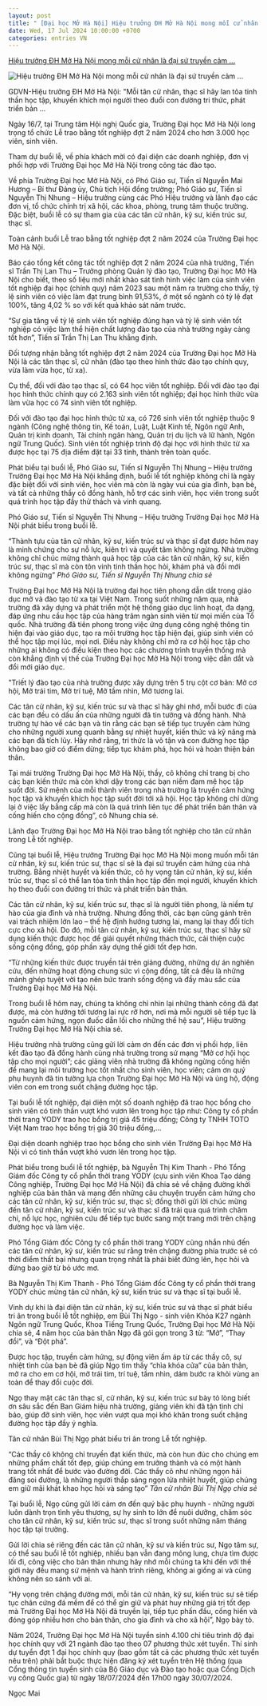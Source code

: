 ```yaml
---
layout: post
title: " [Đại học Mở Hà Nội] Hiệu trưởng ĐH Mở Hà Nội mong mỗi cử nhân là đại sứ truyền cảm ..."
date: Wed, 17 Jul 2024 10:00:00 +0700
categories: entries VN
---
```

[Hiệu trưởng ĐH Mở Hà Nội mong mỗi cử nhân là đại sứ truyền cảm ...](https://giaoduc.net.vn/hieu-truong-dh-mo-ha-noi-mong-moi-cu-nhan-la-dai-su-truyen-cam-hung-hoc-suot-doi-post244132.gd)

![Hiệu trưởng ĐH Mở Hà Nội mong mỗi cử nhân là đại sứ truyền cảm ...](https://img.giaoduc.net.vn/1200x630/Uploaded/2024/vowkuiq2/2024_07_16/gdvn-2-1954.jpg)

GDVN-Hiệu trưởng ĐH Mở Hà Nội: "Mỗi tân cử nhân, thạc sĩ hãy lan tỏa tinh thần học tập, khuyến khích mọi người theo đuổi con đường tri thức, phát triển bản ...

Ngày 16/7, tại Trung tâm Hội nghị Quốc gia, Trường Đại học Mở Hà Nội long trọng tổ chức Lễ trao bằng tốt nghiệp đợt 2 năm 2024 cho hơn 3.000 học viên, sinh viên.

Tham dự buổi lễ, về phía khách mời có đại diện các doanh nghiệp, đơn vị phối hợp với Trường Đại học Mở Hà Nội trong công tác đào tạo.

Về phía Trường Đại học Mở Hà Nội, có Phó Giáo sư, Tiến sĩ Nguyễn Mai Hương – Bí thư Đảng ủy, Chủ tịch Hội đồng trường; Phó Giáo sư, Tiến sĩ Nguyễn Thị Nhung – Hiệu trưởng cùng các Phó Hiệu trưởng và lãnh đạo các đơn vị, tổ chức chính trị xã hội, các khoa, phòng, trung tâm thuộc trường. Đặc biệt, buổi lễ có sự tham gia của các tân cử nhân, kỹ sư, kiến trúc sư, thạc sĩ.

Toàn cảnh buổi Lễ trao bằng tốt nghiệp đợt 2 năm 2024 của Trường Đại học Mở Hà Nội.

Báo cáo tổng kết công tác tốt nghiệp đợt 2 năm 2024 của nhà trường, Tiến sĩ Trần Thị Lan Thu – Trưởng phòng Quản lý đào tạo, Trường Đại học Mở Hà Nội cho biết, theo số liệu mới nhất khảo sát tình hình việc làm của sinh viên tốt nghiệp đại học (chính quy) năm 2023 sau một năm ra trường cho thấy, tỷ lệ sinh viên có việc làm đạt trung bình 91,53%, ở một số ngành có tỷ lệ đạt 100%, tăng 4,02 % so với kết quả khảo sát năm trước.

“Sự gia tăng về tỷ lệ sinh viên tốt nghiệp đúng hạn và tỷ lệ sinh viên tốt nghiệp có việc làm thể hiện chất lượng đào tạo của nhà trường ngày càng tốt hơn”, Tiến sĩ Trần Thị Lan Thu khẳng định.

Đối tượng nhận bằng tốt nghiệp đợt 2 năm 2024 của Trường Đại học Mở Hà Nội là các tân thạc sĩ, cử nhân (đào tạo theo hình thức đào tạo chính quy, vừa làm vừa học, từ xa).

Cụ thể, đối với đào tạo thạc sĩ, có 64 học viên tốt nghiệp. Đối với đào tạo đại học hình thức chính quy có 2.163 sinh viên tốt nghiệp; đại học hình thức vừa làm vừa học có 74 sinh viên tốt nghiệp.

Đối với đào tạo đại học hình thức từ xa, có 726 sinh viên tốt nghiệp thuộc 9 ngành (Công nghệ thông tin, Kế toán, Luật, Luật Kinh tế, Ngôn ngữ Anh, Quản trị kinh doanh, Tài chính ngân hàng, Quản trị du lịch và lữ hành, Ngôn ngữ Trung Quốc). Sinh viên tốt nghiệp trình độ đại học với hình thức từ xa được học tại 75 địa điểm đặt tại 33 tỉnh, thành trên toàn quốc.

Phát biểu tại buổi lễ, Phó Giáo sư, Tiến sĩ Nguyễn Thị Nhung – Hiệu trưởng Trường Đại học Mở Hà Nội khẳng định, buổi lễ tốt nghiệp không chỉ là ngày đặc biệt đối với sinh viên, học viên mà còn là ngày vui của gia đình, bạn bè, và tất cả những thầy cô đồng hành, hỗ trợ các sinh viên, học viên trong suốt quá trình học tập đầy thử thách và vinh quang.

Phó Giáo sư, Tiến sĩ Nguyễn Thị Nhung – Hiệu trưởng Trường Đại học Mở Hà Nội phát biểu trong buổi lễ.

“Thành tựu của tân cử nhân, kỹ sư, kiến trúc sư và thạc sĩ đạt được hôm nay là minh chứng cho sự nỗ lực, kiên trì và quyết tâm không ngừng. Nhà trường không chỉ chúc mừng thành quả học tập của các tân cử nhân, kỹ sư, kiến trúc sư, thạc sĩ mà còn tôn vinh tinh thần học hỏi, khám phá và đổi mới không ngừng” _Phó Giáo sư, Tiến sĩ Nguyễn Thị Nhung chia sẻ_

Trường Đại học Mở Hà Nội là trường đại học tiên phong dẫn dắt trong giáo dục mở và đào tạo từ xa tại Việt Nam. Trong suốt những năm qua, nhà trường đã xây dựng và phát triển một hệ thống giáo dục linh hoạt, đa dạng, đáp ứng nhu cầu học tập của hàng trăm ngàn sinh viên từ mọi miền của Tổ quốc. Nhà trường đã tiên phong trong việc ứng dụng công nghệ thông tin hiện đại vào giáo dục, tạo ra môi trường học tập hiện đại, giúp sinh viên có thể học tập mọi lúc, mọi nơi. Điều này không chỉ mở ra cơ hội học tập cho những ai không có điều kiện theo học các chương trình truyền thống mà còn khẳng định vị thế của Trường Đại học Mở Hà Nội trong việc dẫn dắt và đổi mới giáo dục.

"Triết lý đào tạo của nhà trường được xây dựng trên 5 trụ cột cơ bản: Mở cơ hội, Mở trái tim, Mở trí tuệ, Mở tầm nhìn, Mở tương lai.

Các tân cử nhân, kỹ sư, kiến trúc sư và thạc sĩ hãy ghi nhớ, mỗi bước đi của các bạn đều có dấu ấn của những người đã tin tưởng và đồng hành. Nhà trường tự hào về các bạn và tin rằng các bạn sẽ tiếp tục truyền cảm hứng cho những người xung quanh bằng sự nhiệt huyết, kiến thức và kỹ năng mà các bạn đã tích lũy. Hãy nhớ rằng, tri thức là vô tận và con đường học tập không bao giờ có điểm dừng; tiếp tục khám phá, học hỏi và hoàn thiện bản thân.

Tại mái trường Trường Đại học Mở Hà Nội, thầy, cô không chỉ trang bị cho các bạn kiến thức mà còn khơi dậy trong các bạn niềm đam mê học tập suốt đời. Sứ mệnh của mỗi thành viên trong nhà trường là truyền cảm hứng học tập và khuyến khích học tập suốt đời tới xã hội. Học tập không chỉ dừng lại ở việc lấy bằng cấp mà còn là quá trình liên tục để phát triển bản thân và cống hiến cho cộng đồng”, cô Nhung chia sẻ.

Lãnh đạo Trường Đại học Mở Hà Nội trao bằng tốt nghiệp cho tân cử nhân trong Lễ tốt nghiệp.

Cũng tại buổi lễ, Hiệu trưởng Trường Đại học Mở Hà Nội mong muốn mỗi tân cử nhân, kỹ sư, kiến trúc sư, thạc sĩ sẽ là đại sứ truyền cảm hứng của nhà trường. Bằng nhiệt huyết và kiến thức, cô hy vọng tân cử nhân, kỹ sư, kiến trúc sư, thạc sĩ có thể lan tỏa tinh thần học tập đến mọi người, khuyến khích họ theo đuổi con đường tri thức và phát triển bản thân.

Các tân cử nhân, kỹ sư, kiến trúc sư, thạc sĩ là người tiên phong, là niềm tự hào của gia đình và nhà trường. Nhưng đồng thời, các bạn cũng gánh trên vai trách nhiệm lớn lao – thế hệ định hướng tương lai, mang lại thay đổi tích cực cho xã hội. Do đó, mỗi tân cử nhân, kỹ sư, kiến trúc sư, thạc sĩ hãy sử dụng kiến thức được học để giải quyết những thách thức, cải thiện cuộc sống cộng đồng, góp phần xây dựng thế giới tốt đẹp hơn.

“Từ những kiến thức được truyền tải trên giảng đường, những dự án nghiên cứu, đến những hoạt động chung sức vì cộng đồng, tất cả đều là những mảnh ghép tuyệt vời tạo nên bức tranh sống động và đầy màu sắc của Trường Đại học Mở Hà Nội.

Trong buổi lễ hôm nay, chúng ta không chỉ nhìn lại những thành công đã đạt được, mà còn hướng tới tương lai rực rỡ hơn, nơi mà mỗi người sẽ tiếp tục là nguồn cảm hứng, ngọn đuốc dẫn lối cho những thế hệ sau”, Hiệu trưởng Trường Đại học Mở Hà Nội chia sẻ.

Hiệu trưởng nhà trường cũng gửi lời cảm ơn đến các đơn vị phối hợp, liên kết đào tạo đã đồng hành cùng nhà trường trong sứ mạng “Mở cơ hội học tập cho mọi người”; các giảng viên nhà trường đã không ngừng cống hiến để mang lại môi trường học tốt nhất cho sinh viên, học viên; cảm ơn quý phụ huynh đã tin tưởng lựa chọn Trường Đại học Mở Hà Nội và ủng hộ, động viên con em trong suốt chặng đường học tập.

Tại buổi lễ tốt nghiệp, đại diện một số doanh nghiệp đã trao học bổng cho sinh viên có tinh thần vượt khó vươn lên trong học tập như: Công ty cổ phần thời trang YODY trao học bổng trị giá 45 triệu đồng; Công ty TNHH TOTO Việt Nam trao học bổng trị giá 30 triệu đồng,...

Đại diện doanh nghiệp trao học bổng cho sinh viên Trường Đại học Mở Hà Nội vì có tinh thần vượt khó vươn lên trong học tập.

Phát biểu trong buổi lễ tốt nghiệp, bà Nguyễn Thị Kim Thanh - Phó Tổng Giám đốc Công ty cổ phần thời trang YODY (cựu sinh viên Khoa Tạo dáng Công nghiệp, Trường Đại học Mở Hà Nội) đã chia sẻ về chặng đường khởi nghiệp của bản thân và mang đến những câu chuyện truyền cảm hứng cho các tân cử nhân, kỹ sư, kiến trúc sư, thạc sĩ; đồng thời gửi lời chúc mừng đến tân cử nhân, kỹ sư, kiến trúc sư và thạc sĩ đã trải qua quá trình chăm chỉ, nỗ lực học, nghiên cứu để tiếp tục bước sang một trang mới trên chặng đường học và làm việc.

Phó Tổng Giám đốc Công ty cổ phần thời trang YODY cũng nhắn nhủ đến các tân cử nhân, kỹ sư, kiến trúc sư rằng trên chặng đường phía trước sẽ có thời điểm thất bại nhưng quan trọng nhất là phải biết đứng lên, học hỏi và đừng bao giờ từ bỏ ước mơ.

Bà Nguyễn Thị Kim Thanh - Phó Tổng Giám đốc Công ty cổ phần thời trang YODY chúc mừng tân cử nhân, kỹ sư, kiến trúc sư và thạc sĩ tại buổi lễ.

Vinh dự khi là đại diện tân cử nhân, kỹ sư, kiến trúc sư và thạc sĩ phát biểu tri ân trong buổi lễ tốt nghiệp, em Bùi Thị Ngọ - sinh viên Khóa K27 ngành Ngôn ngữ Trung Quốc, Khoa Tiếng Trung Quốc, Trường Đại học Mở Hà Nội chia sẻ, 4 năm học của bản thân Ngọ đã gói gọn trong 3 từ: “Mở”, “Thay đổi”, và “Đột phá”.

Được học tập, truyền cảm hứng, sự động viên ấm áp từ các thầy cô, sự nhiệt tình của bạn bè đã giúp Ngọ tìm thấy “chìa khóa cửa” của bản thân, mở ra cho em cơ hội, mở trái tim, trí tuệ, tầm nhìn, dám bước ra khỏi vùng an toàn để thay đổi cuộc đời.

Ngọ thay mặt các tân thạc sĩ, cử nhân, kỹ sư, kiến trúc sư bày tỏ lòng biết ơn sâu sắc đến Ban Giám hiệu nhà trường, giảng viên khi đã tận tình chỉ bảo, giúp đỡ sinh viên, học viên vượt qua mọi khó khăn trong suốt chặng đường học tập đầy ý nghĩa.

Tân cử nhân Bùi Thị Ngọ phát biểu tri ân trong Lễ tốt nghiệp.

“Các thầy cô không chỉ truyền đạt kiến thức, mà còn hun đúc cho chúng em những phẩm chất tốt đẹp, giúp chúng em trưởng thành và có một hành trang tốt nhất để bước vào đường đời. Các thầy cô như những ngọn hải đăng soi đường, là những người thắp sáng ngọn lửa nhiệt huyết, giúp chúng em giữ mãi khát khao học hỏi và sáng tạo” _Tân cử nhân Bùi Thị Ngọ chia sẻ_

Tại buổi lễ, Ngọ cũng gửi lời cảm ơn đến quý bậc phụ huynh - những người luôn dành trọn tình yêu thương, sự hy sinh to lớn để nuôi dưỡng, chăm sóc cho tân cử nhân, kỹ sư, kiến trúc sư, thạc sĩ trong suốt những năm tháng học tập tại trường.

Gửi lời chia sẻ riêng đến các tân cử nhân, kỹ sư và kiến trúc sư, Ngọ tâm sự, có thể sau buổi lễ tốt nghiệp, nhiều bạn vẫn đang mông lung, chưa tìm được lối đi, công việc cho bản thân nhưng hãy nhớ mỗi chúng ta khi đến với thế giới này đều mang sứ mệnh và hành trình riêng, không ai giống ai và cũng không nên so sánh với ai.

“Hy vọng trên chặng đường mới, mỗi tân cử nhân, kỹ sư, kiến trúc sư sẽ tiếp tục chân cứng đá mềm để có thể gìn giữ và phát huy những giá trị tốt đẹp mà Trường Đại học Mở Hà Nội đã truyền lại, tiếp tục phấn đấu, cống hiến và đóng góp nhiều hơn cho bản thân, cho gia đình và cho xã hội”, Ngọ bày tỏ.

Năm 2024, Trường Đại học Mở Hà Nội tuyển sinh 4.100 chỉ tiêu trình độ đại học chính quy với 21 ngành đào tạo theo 07 phương thức xét tuyển. Thí sinh dự tuyển đợt 1 đại học chính quy (bao gồm tất cả các phương thức xét tuyển nêu trên) phải bắt buộc thực hiện đăng ký xét tuyển trên Hệ thống (qua Cổng thông tin tuyển sinh của Bộ Giáo dục và Đào tạo hoặc qua Cổng Dịch vụ công Quốc gia) từ ngày 18/07/2024 đến 17h00 ngày 30/07/2024.

Ngọc Mai


